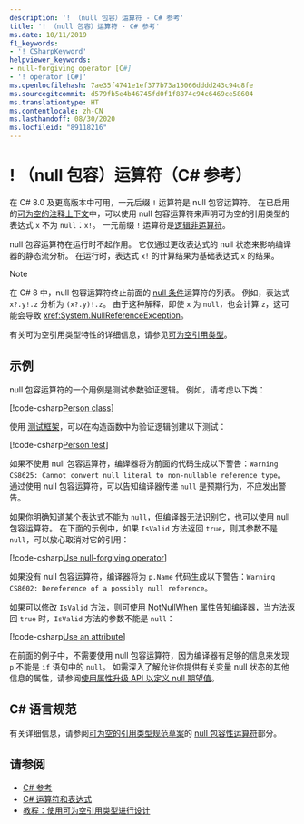 ```yaml
---
description: '! （null 包容）运算符 - C# 参考'
title: '! （null 包容）运算符 - C# 参考'
ms.date: 10/11/2019
f1_keywords:
- '!_CSharpKeyword'
helpviewer_keywords:
- null-forgiving operator [C#]
- '! operator [C#]'
ms.openlocfilehash: 7ae35f4741e1ef377b73a15066dddd243c94d8fe
ms.sourcegitcommit: d579fb5e4b46745fd0f1f8874c94c6469ce58604
ms.translationtype: HT
ms.contentlocale: zh-CN
ms.lasthandoff: 08/30/2020
ms.locfileid: "89118216"
---
```

# <a name="-null-forgiving-operator-c-reference"></a>! （null 包容）运算符（C# 参考）

在 C# 8.0 及更高版本中可用，一元后缀 `!` 运算符是 null 包容运算符。 在已启用的[可为空的注释上下文](../../nullable-references.md#nullable-annotation-context)中，可以使用 null 包容运算符来声明可为空的引用类型的表达式 `x` 不为 `null`：`x!`。 一元前缀 `!` 运算符是[逻辑非运算符](boolean-logical-operators.md#logical-negation-operator-)。

null 包容运算符在运行时不起作用。 它仅通过更改表达式的 null 状态来影响编译器的静态流分析。 在运行时，表达式 `x!` 的计算结果为基础表达式 `x` 的结果。

> [!NOTE]
> 在 C# 8 中，null 包容运算符终止前面的 [null 条件](member-access-operators.md#null-conditional-operators--and-)运算符的列表。 例如，表达式 `x?.y!.z` 分析为 `(x?.y)!.z`。 由于这种解释，即使 `x` 为 `null`，也会计算 `z`，这可能会导致 <xref:System.NullReferenceException>。

有关可为空引用类型特性的详细信息，请参见[可为空引用类型](../builtin-types/nullable-reference-types.md)。

## <a name="examples"></a>示例

null 包容运算符的一个用例是测试参数验证逻辑。 例如，请考虑以下类：

[!code-csharp[Person class](snippets/shared/NullForgivingOperator.cs#PersonClass)]

使用 [ 测试框架](../../../core/testing/unit-testing-with-mstest.md)，可以在构造函数中为验证逻辑创建以下测试：

[!code-csharp[Person test](snippets/shared/NullForgivingOperator.cs#TestPerson)]

如果不使用 null 包容运算符，编译器将为前面的代码生成以下警告：`Warning CS8625: Cannot convert null literal to non-nullable reference type`。 通过使用 null 包容运算符，可以告知编译器传递 `null` 是预期行为，不应发出警告。

如果你明确知道某个表达式不能为 `null`，但编译器无法识别它，也可以使用 null 包容运算符。 在下面的示例中，如果 `IsValid` 方法返回 `true`，则其参数不是 `null`，可以放心取消对它的引用：

[!code-csharp[Use null-forgiving operator](snippets/shared/NullForgivingOperator.cs#UseNullForgiving)]

如果没有 null 包容运算符，编译器将为 `p.Name` 代码生成以下警告：`Warning CS8602: Dereference of a possibly null reference`。

如果可以修改 `IsValid` 方法，则可使用 [NotNullWhen](xref:System.Diagnostics.CodeAnalysis.NotNullWhenAttribute) 属性告知编译器，当方法返回 `true` 时，`IsValid` 方法的参数不能是 `null`：

[!code-csharp[Use an attribute](snippets/shared/NullForgivingOperator.cs#UseAttribute)]

在前面的例子中，不需要使用 null 包容运算符，因为编译器有足够的信息来发现 `p` 不能是 `if` 语句中的 `null`。 如需深入了解允许你提供有关变量 null 状态的其他信息的属性，请参阅[使用属性升级 API 以定义 null 期望值](../attributes/nullable-analysis.md)。

## <a name="c-language-specification"></a>C# 语言规范

有关详细信息，请参阅[可为空的引用类型规范草案](~/_csharplang/proposals/csharp-8.0/nullable-reference-types-specification.md)的 [null 包容性运算符](~/_csharplang/proposals/csharp-8.0/nullable-reference-types-specification.md#the-null-forgiving-operator)部分。

## <a name="see-also"></a>请参阅

- [C# 参考](../index.md)
- [C# 运算符和表达式](index.md)
- [教程：使用可为空引用类型进行设计](../../tutorials/nullable-reference-types.md)
